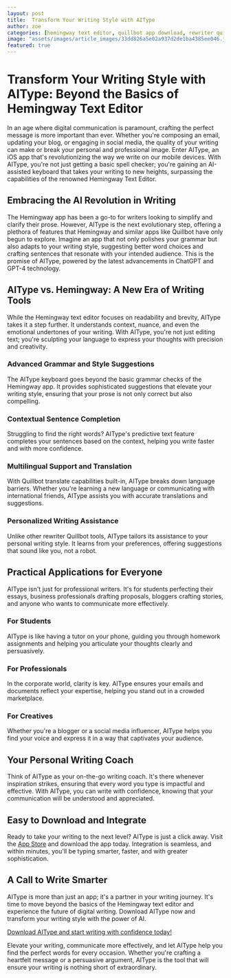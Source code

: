 ```yaml
---
layout: post
title:  Transform Your Writing Style with AIType
author: zoe
categories: [hemingway text editor, quillbot app download, rewriter quillbot, quillbot app, hemingway app, quillbot translate, quillbot inc apps]
image: "assets/images/article_images/33dd826a5e02a937d2de1ba4385ee046.jpg"
featured: true
---
```


# Transform Your Writing Style with AIType: Beyond the Basics of Hemingway Text Editor

In an age where digital communication is paramount, crafting the perfect message is more important than ever. Whether you're composing an email, updating your blog, or engaging in social media, the quality of your writing can make or break your personal and professional image. Enter AIType, an iOS app that's revolutionizing the way we write on our mobile devices. With AIType, you're not just getting a basic spell checker; you're gaining an AI-assisted keyboard that takes your writing to new heights, surpassing the capabilities of the renowned Hemingway Text Editor.

## Embracing the AI Revolution in Writing

The Hemingway app has been a go-to for writers looking to simplify and clarify their prose. However, AIType is the next evolutionary step, offering a plethora of features that Hemingway and similar apps like Quillbot have only begun to explore. Imagine an app that not only polishes your grammar but also adapts to your writing style, suggesting better word choices and crafting sentences that resonate with your intended audience. This is the promise of AIType, powered by the latest advancements in ChatGPT and GPT-4 technology.

## AIType vs. Hemingway: A New Era of Writing Tools

While the Hemingway text editor focuses on readability and brevity, AIType takes it a step further. It understands context, nuance, and even the emotional undertones of your writing. With AIType, you're not just editing text; you're sculpting your language to express your thoughts with precision and creativity.

### Advanced Grammar and Style Suggestions

The AIType keyboard goes beyond the basic grammar checks of the Hemingway app. It provides sophisticated suggestions that elevate your writing style, ensuring that your prose is not only correct but also compelling.

### Contextual Sentence Completion

Struggling to find the right words? AIType's predictive text feature completes your sentences based on the context, helping you write faster and with more confidence.

### Multilingual Support and Translation

With Quillbot translate capabilities built-in, AIType breaks down language barriers. Whether you're learning a new language or communicating with international friends, AIType assists you with accurate translations and suggestions.

### Personalized Writing Assistance

Unlike other rewriter Quillbot tools, AIType tailors its assistance to your personal writing style. It learns from your preferences, offering suggestions that sound like you, not a robot.

## Practical Applications for Everyone

AIType isn't just for professional writers. It's for students perfecting their essays, business professionals drafting proposals, bloggers crafting stories, and anyone who wants to communicate more effectively.

### For Students

AIType is like having a tutor on your phone, guiding you through homework assignments and helping you articulate your thoughts clearly and persuasively.

### For Professionals

In the corporate world, clarity is key. AIType ensures your emails and documents reflect your expertise, helping you stand out in a crowded marketplace.

### For Creatives

Whether you're a blogger or a social media influencer, AIType helps you find your voice and express it in a way that captivates your audience.

## Your Personal Writing Coach

Think of AIType as your on-the-go writing coach. It's there whenever inspiration strikes, ensuring that every word you type is impactful and effective. With AIType, you can write with confidence, knowing that your communication will be understood and appreciated.

## Easy to Download and Integrate

Ready to take your writing to the next level? AIType is just a click away. Visit the [App Store](https://apps.apple.com/us/app/aitype-grammar-check-keyboard/id6469163944) and download the app today. Integration is seamless, and within minutes, you'll be typing smarter, faster, and with greater sophistication.

## A Call to Write Smarter

AIType is more than just an app; it's a partner in your writing journey. It's time to move beyond the basics of the Hemingway text editor and experience the future of digital writing. Download AIType now and transform your writing style with the power of AI.

[Download AIType and start writing with confidence today!](https://apps.apple.com/us/app/aitype-grammar-check-keyboard/id6469163944)

Elevate your writing, communicate more effectively, and let AIType help you find the perfect words for every occasion. Whether you're crafting a heartfelt message or a persuasive argument, AIType is the tool that will ensure your writing is nothing short of extraordinary.